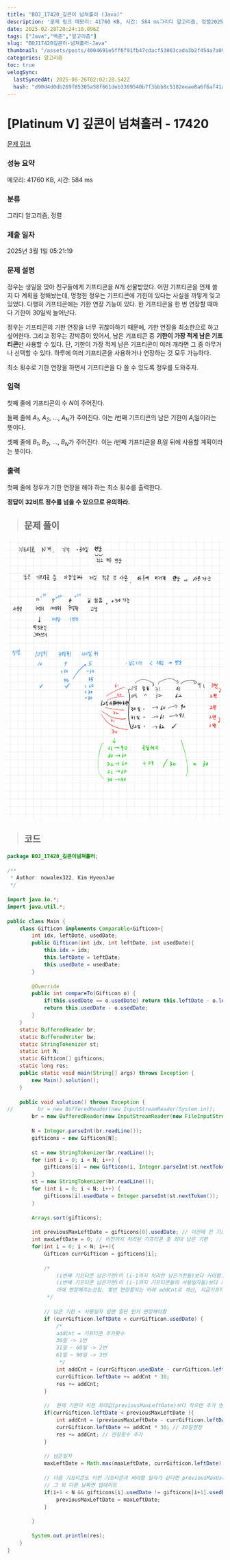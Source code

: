 ```yaml
---
title: "BOJ_17420_깊콘이 넘쳐흘러 (Java)"
description: '문제 링크 메모리: 41760 KB, 시간: 584 ms그리디 알고리즘, 정렬2025년 3월 1일 05:21:19/\*\*Author: nowalex322, Kim HyeonJae\*/import java.io.;import java.util.;public class '
date: 2025-02-28T20:24:18.896Z
tags: ["Java","백준","알고리즘"]
slug: "BOJ17420깊콘이-넘쳐흘러-Java"
thumbnail: "/assets/posts/4004691e5ff6f91fb47cdacf53063cada3b2f454a7a0934ab4116ccf926b0037.png"
categories: 알고리즘
toc: true
velogSync:
  lastSyncedAt: 2025-08-26T02:02:28.542Z
  hash: "d90d4d0db269f85305a58f661deb3369540b7f3bbb8c5182eeae8a6f6af41a16"
---
```


# [Platinum V] 깊콘이 넘쳐흘러 - 17420 

[문제 링크](https://www.acmicpc.net/problem/17420) 

### 성능 요약

메모리: 41760 KB, 시간: 584 ms

### 분류

그리디 알고리즘, 정렬

### 제출 일자

2025년 3월 1일 05:21:19

### 문제 설명

<p>정우는 생일을 맞아 친구들에게 기프티콘을 <em>N</em>개 선물받았다. 어떤 기프티콘을 언제 쓸지 다 계획을 정해놨는데, 멍청한 정우는 기프티콘에 기한이 있다는 사실을 까맣게 잊고 있었다. 다행히 기프티콘에는 기한 연장 기능이 있다. 한 기프티콘을 한 번 연장할 때마다 기한이 30일씩 늘어난다.</p>

<p>정우는 기프티콘의 기한 연장을 너무 귀찮아하기 때문에, 기한 연장을 최소한으로 하고 싶어한다. 그리고 정우는 강박증이 있어서, 남은 기프티콘 중 <strong>기한이 가장 적게 남은 기프티콘</strong>만 사용할 수 있다. 단, 기한이 가장 적게 남은 기프티콘이 여러 개라면 그 중 아무거나 선택할 수 있다. 하루에 여러 기프티콘을 사용하거나 연장하는 것 모두 가능하다.</p>

<p>최소 횟수로 기한 연장을 하면서 기프티콘을 다 쓸 수 있도록 정우를 도와주자.</p>

### 입력 

 <p>첫째 줄에 기프티콘의 수 <em>N</em>이 주어진다.</p>

<p>둘째 줄에 <em>A<sub>1</sub></em>, <em>A<sub>2</sub></em>, ..., <em>A<sub>N</sub></em>가 주어진다. 이는 <em>i</em>번째 기프티콘의 남은 기한이 <em>A<sub>i</sub></em>일이라는 뜻이다.</p>

<p>셋째 줄에 <em>B<sub>1</sub></em>, <em>B<sub>2</sub></em>, ..., <em>B<sub>N</sub></em>가 주어진다. 이는 <em>i</em>번째 기프티콘을 <em>B<sub>i</sub></em>일 뒤에 사용할 계획이라는 뜻이다.</p>

### 출력 

 <p>첫째 줄에 정우가 기한 연장을 해야 하는 최소 횟수를 출력한다.</p>

<p><strong>정답이 32비트 정수를 넘을 수 있으므로 유의하라.</strong></p>


> ## 문제 풀이

![](/assets/posts/4004691e5ff6f91fb47cdacf53063cada3b2f454a7a0934ab4116ccf926b0037.png)

> ## 코드

```java
package BOJ_17420_깊콘이넘쳐흘러;

/**
 * Author: nowalex322, Kim HyeonJae
 */

import java.io.*;
import java.util.*;

public class Main {
    class Gifticon implements Comparable<Gifticon>{
        int idx, leftDate, usedDate;
        public Gifticon(int idx, int leftDate, int usedDate){
            this.idx = idx;
            this.leftDate = leftDate;
            this.usedDate = usedDate;
        }

        @Override
        public int compareTo(Gifticon o) {
            if(this.usedDate == o.usedDate) return this.leftDate - o.leftDate;
            return this.usedDate - o.usedDate;
        }
    }
    static BufferedReader br;
    static BufferedWriter bw;
    static StringTokenizer st;
    static int N;
    static Gifticon[] gifticons;
    static long res;
    public static void main(String[] args) throws Exception {
        new Main().solution();
    }

    public void solution() throws Exception {
//        br = new BufferedReader(new InputStreamReader(System.in));
        br = new BufferedReader(new InputStreamReader(new FileInputStream("src/main/java/BOJ_17420_깊콘이넘쳐흘러/input.txt")));

        N = Integer.parseInt(br.readLine());
        gifticons = new Gifticon[N];

        st = new StringTokenizer(br.readLine());
        for (int i = 0; i < N; i++) {
            gifticons[i] = new Gifticon(i, Integer.parseInt(st.nextToken()), 0);
        }
        st = new StringTokenizer(br.readLine());
        for (int i = 0; i < N; i++) {
            gifticons[i].usedDate = Integer.parseInt(st.nextToken());
        }

        Arrays.sort(gifticons);

        int previousMaxLeftDate = gifticons[0].usedDate; // 이전에 쓴 기프티콘들 중 최대 사용일자
        int maxLeftDate = 0; // 이전까지 처리된 기프티콘 중 최대 남은 기한
        for(int i = 0; i < N; i++){
            Gifticon currGifticon = gifticons[i];

            /*
                (i번째 기프티콘 남은기한)이 (i-1까지 처리한 남은기한들)보다 커야함. 그래야 이번에 처리순서가 되니까.
                (i번째 기프티콘 남은기한)이 (i-1까지 기프티콘들의 사용일자들)보다 커야함. 그래야 이전에 안써지고 지금써지니까.
                이때 연장해주는것임. 몇번 연장할지는 아래 addCnt로 계산, 지금기프티콘 남은기한은 (연장횟수 * 30)만큼 연장
             */

            // 남은 기한 < 사용일자 일땐 일단 먼저 연장해야함
            if (currGifticon.leftDate < currGifticon.usedDate) {
                /*
                addCnt = 기프티콘 추가횟수
                30일 -> 1번
                31일 ~ 60일 -> 2번
                61일 ~ 90일 -> 3번
                 */
                int addCnt = (currGifticon.usedDate - currGifticon.leftDate + 29) / 30;
                currGifticon.leftDate += addCnt * 30;
                res += addCnt;
            }

            //  현재 기한이 이전 최대값(previousMaxLeftDate)보다 작으면 추가 연장 (이전에 연장해서 써서 지금도 연장해야함을 의미한다)
            if(currGifticon.leftDate < previousMaxLeftDate ){
                int addCnt = (previousMaxLeftDate - currGifticon.leftDate + 29) / 30;
                currGifticon.leftDate += addCnt * 30; // 30일연장
                res += addCnt; // 연장횟수 추가
            }

            // 남은일자
            maxLeftDate = Math.max(maxLeftDate, currGifticon.leftDate);

            // 다음 기프티콘도 이번 기프티콘과 써야할 일자가 같다면 previousMaxUsedDate 업데이트할필요없음 쭉 같은날 사용
            // 그 외 다른 날짜면 업데이트
            if(i+1 < N && gifticons[i].usedDate != gifticons[i+1].usedDate){
                previousMaxLeftDate = maxLeftDate;
            }

        }

        System.out.println(res);
    }
}
```
